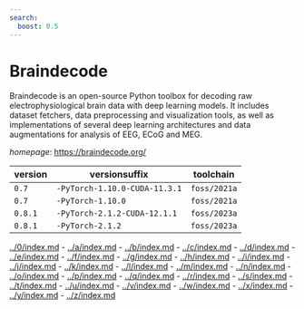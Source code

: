 ```yaml
---
search:
  boost: 0.5
---
```

# Braindecode

Braindecode is an open-source Python toolbox for decoding raw electrophysiological brain data with deep learning models. It includes dataset fetchers, data preprocessing and visualization tools, as well as implementations of several deep learning architectures and data augmentations for analysis of EEG, ECoG and MEG.

*homepage*: <https://braindecode.org/>

version | versionsuffix | toolchain
--------|---------------|----------
``0.7`` | ``-PyTorch-1.10.0-CUDA-11.3.1`` | ``foss/2021a``
``0.7`` | ``-PyTorch-1.10.0`` | ``foss/2021a``
``0.8.1`` | ``-PyTorch-2.1.2-CUDA-12.1.1`` | ``foss/2023a``
``0.8.1`` | ``-PyTorch-2.1.2`` | ``foss/2023a``

[../0/index.md](0) - [../a/index.md](a) - [../b/index.md](b) - [../c/index.md](c) - [../d/index.md](d) - [../e/index.md](e) - [../f/index.md](f) - [../g/index.md](g) - [../h/index.md](h) - [../i/index.md](i) - [../j/index.md](j) - [../k/index.md](k) - [../l/index.md](l) - [../m/index.md](m) - [../n/index.md](n) - [../o/index.md](o) - [../p/index.md](p) - [../q/index.md](q) - [../r/index.md](r) - [../s/index.md](s) - [../t/index.md](t) - [../u/index.md](u) - [../v/index.md](v) - [../w/index.md](w) - [../x/index.md](x) - [../y/index.md](y) - [../z/index.md](z)

